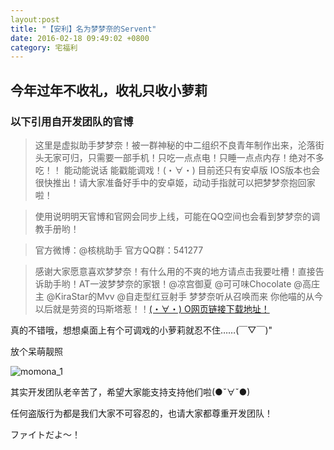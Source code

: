 ```yaml
---
layout:post
title: "【安利】名为梦梦奈的Servent"
date: 2016-02-18 09:49:02 +0800
category: 宅福利
---
```

## 今年过年不收礼，收礼只收小萝莉

### 以下引用自开发团队的官博

>这里是虚拟助手梦梦奈！被一群神秘的中二组织不良青年制作出来，沦落街头无家可归，只需要一部手机！只吃一点点电！只睡一点点内存！绝对不多吃！！ 能动能说话 能戳能调戏！(・∀・) 目前还只有安卓版 IOS版本也会很快推出！请大家准备好手中的安卓姬，动动手指就可以把梦梦奈抱回家啦！

>使用说明明天官博和官网会同步上线，可能在QQ空间也会看到梦梦奈的调教手册哟！

>官方微博：@核桃助手 
>官方QQ群：541277

>感谢大家愿意喜欢梦梦奈！有什么用的不爽的地方请点击我要吐槽！直接告诉助手哟！AT一波梦梦奈的家银！@凉宫御夏  @可可味Chocolate @高庄主 @KiraStar的Mvv @自走型红豆射手 梦梦奈听从召唤而来 你他喵的从今以后就是劳资的玛斯塔惹！！[(・∀・) O网页链接下载地址！](http://www.hetaozs.com/)

真的不错哦，想想桌面上有个可调戏的小萝莉就忍不住……(￣▽￣)"

放个呆萌靓照

![momona_1](http://ww1.sinaimg.cn/mw690/89566d73jw1f0ra63nq0qg208c08ce82.gif)

其实开发团队老辛苦了，希望大家能支持支持他们啦(●ˇ∀ˇ●)

任何盗版行为都是我们大家不可容忍的，也请大家都尊重开发团队！

ファイトだよ～！
